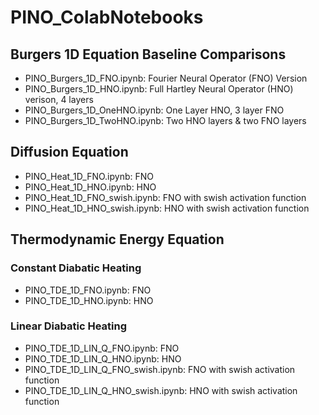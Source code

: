 # PINO_ColabNotebooks

## Burgers 1D Equation Baseline Comparisons
- PINO_Burgers_1D_FNO.ipynb: Fourier Neural Operator (FNO) Version
- PINO_Burgers_1D_HNO.ipynb: Full Hartley Neural Operator (HNO) verison, 4 layers
- PINO_Burgers_1D_OneHNO.ipynb: One Layer HNO, 3 layer FNO
- PINO_Burgers_1D_TwoHNO.ipynb: Two HNO layers & two FNO layers

## Diffusion Equation 
- PINO_Heat_1D_FNO.ipynb: FNO 
- PINO_Heat_1D_HNO.ipynb: HNO
- PINO_Heat_1D_FNO_swish.ipynb: FNO with swish activation function
- PINO_Heat_1D_HNO_swish.ipynb: HNO with swish activation function

## Thermodynamic Energy Equation
### Constant Diabatic Heating
- PINO_TDE_1D_FNO.ipynb: FNO
- PINO_TDE_1D_HNO.ipynb: HNO
### Linear Diabatic Heating
- PINO_TDE_1D_LIN_Q_FNO.ipynb: FNO
- PINO_TDE_1D_LIN_Q_HNO.ipynb: HNO
- PINO_TDE_1D_LIN_Q_FNO_swish.ipynb: FNO with swish activation function
- PINO_TDE_1D_LIN_Q_HNO_swish.ipynb: HNO with swish activation function
